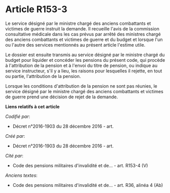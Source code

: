 # Article R153-3

Le service désigné par le ministre chargé des anciens combattants et victimes de guerre instruit la demande. Il recueille
l'avis de la commission consultative médicale dans les cas prévus par arrêté des ministres chargé des anciens combattants et
victimes de guerre et du budget et lorsque l'un ou l'autre des services mentionnés au présent article l'estime utile.

Le dossier est ensuite transmis au service désigné par le ministre chargé du budget pour liquider et concéder les pensions du
présent code, qui procède à l'attribution de la pension et à l'envoi du titre de pension, ou indique au service instructeur,
s'il y a lieu, les raisons pour lesquelles il rejette, en tout ou partie, l'attribution de la pension.

Lorsque les conditions d'attribution de la pension ne sont pas réunies, le service désigné par le ministre chargé des anciens
combattants et victimes de guerre prend une décision de rejet de la demande.

**Liens relatifs à cet article**

_Codifié par_:

  - Décret n°2016-1903 du 28 décembre 2016 - art.

_Créé par_:

  - Décret n°2016-1903 du 28 décembre 2016 - art.

_Cité par_:

  - Code des pensions militaires d'invalidité et de... - art. R153-4 (V)

_Anciens textes_:

  - Code des pensions militaires d'invalidité et de... - art. R36, alinéa 4 (Ab)
